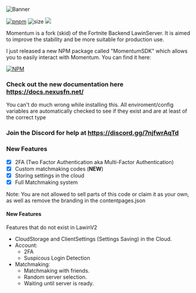 ![Banner](https://nexusassets.zetax.workers.dev/665e7b6eedc70530e191702dd79be04cb5b9ffccbd88b5583ca30e1d7735da1e.png)

[![pnpm](https://img.shields.io/badge/maintained%20with-pnpm-cc00ff.svg?style=for-the-badge&logo=pnpm)](https://pnpm.io/) 
![size](https://img.shields.io/github/repo-size/Nexus-FN/Momentum?label=Size&style=for-the-badge)
![](https://komarev.com/ghpvc/?username=Nexus-FN&style=for-the-badge)

Momentum is a fork (skid) of the Fortnite Backend LawinServer. It is aimed to improve the stability and be more suitable for production use.

I just released a new NPM package called "MomentumSDK" which allows you to easily interact with Momentum. You can find it here:

[![NPM](https://nodei.co/npm/momentumsdk.png?downloads=true&downloadRank=true&stars=true)](https://npmjs.org/momentumsdk)

### Check out the new documentation here https://docs.nexusfn.net/

You can't do much wrong while installing this. All enviroment/config variables are automatically checked to see if they exist and are at least of the correct type

### Join the Discord for help at https://discord.gg/7njfwrAqTd

### New Features

- [x] 2FA (Two Factor Authentication aka Multi-Factor Authentication)
- [x] Custom matchmaking codes (**NEW**) 
- [x] Storing settings in the cloud
- [x] Full Matchmaking system

Note: You are not allowed to sell parts of this code or claim it as your own, as well as remove the branding in the contentpages.json

#### New Features
Features that do not exist in LawinV2

* CloudStorage and ClientSettings (Settings Saving) in the Cloud.
* Account:
  + 2FA
  + Suspicous Login Detection
* Matchmaking:
  * Matchmaking with friends.
  * Random server selection.
  * Waiting until server is ready.

